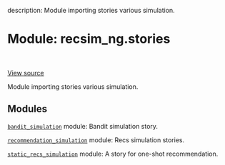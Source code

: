description: Module importing stories various simulation.

<div itemscope itemtype="http://developers.google.com/ReferenceObject">
<meta itemprop="name" content="recsim_ng.stories" />
<meta itemprop="path" content="Stable" />
</div>

# Module: recsim_ng.stories

<!-- Insert buttons and diff -->

<table class="tfo-notebook-buttons tfo-api nocontent" align="left">

</table>

<a target="_blank" href="https://github.com/google-research/recsim_ng/tree/master/recsim_ng/stories/__init__.py">View
source</a>

Module importing stories various simulation.

## Modules

[`bandit_simulation`](../recsim_ng/stories/bandit_simulation.md) module: Bandit
simulation story.

[`recommendation_simulation`](../recsim_ng/stories/recommendation_simulation.md)
module: Recs simulation stories.

[`static_recs_simulation`](../recsim_ng/stories/static_recs_simulation.md)
module: A story for one-shot recommendation.
